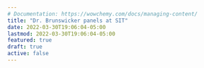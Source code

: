 ```yaml
---
# Documentation: https://wowchemy.com/docs/managing-content/
title: "Dr. Brunswicker panels at SIT"
date: 2022-03-30T19:06:04-05:00
lastmod: 2022-03-30T19:06:04-05:00
featured: true
draft: true
active: false
---
```



